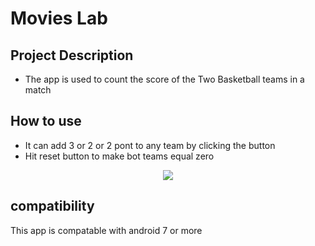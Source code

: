 # Movies Lab

## Project Description 

- The app is used to count the score of the Two Basketball teams in a match  

## How to use 
- It can add 3 or 2 or 2 pont to any team by clicking the button 
- Hit reset button to make bot teams equal zero

<p align="center">
  <img src="https://user-images.githubusercontent.com/99073523/189558673-233542fd-3ed5-432b-b8d1-b839ba9f729c.gif"/>
</p>

## compatibility

This app is compatable with android 7 or more 
